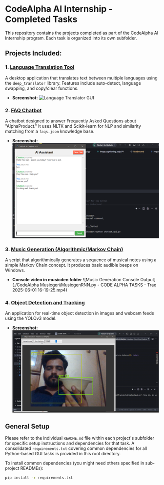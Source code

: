 # CodeAlpha AI Internship - Completed Tasks

This repository contains the projects completed as part of the CodeAlpha AI Internship program. Each task is organized into its own subfolder.

## Projects Included:

### 1. [Language Translation Tool](./CodeAlpha_Translator/)
A desktop application that translates text between multiple languages using the `deep_translator` library. Features include auto-detect, language swapping, and copy/clear functions.
*   **Screenshot:** 
    ![Language Translator GUI](./CodeAlpha_Translator/translation.png) 
    

### 2. [FAQ Chatbot](./CodeAlpha_FAQchatbot/)
A chatbot designed to answer Frequently Asked Questions about "AlphaProduct." It uses NLTK and Scikit-learn for NLP and similarity matching from a `faqs.json` knowledge base.
*   **Screenshot:** 
    ![FAQ Chatbot GUI](./CodeAlpha_FAQchatbot\Chatbot.png)
    

### 3. [Music Generation (Algorithmic/Markov Chain)](./CodeAlpha_MusicGenRNNs/)
A script that algorithmically generates a sequence of musical notes using a simple Markov Chain concept. It produces basic audible beeps on Windows.
*   **Console video in musicden folder** 
    ![Music Generation Console Output](./CodeAlpha Musicgen\MusicgenRNN.py - CODE ALPHA TASKS - Trae 2025-06-01 16-19-25.mp4)
   

### 4. [Object Detection and Tracking](./CodeAlpha_ObjectDetectTracking/)
An application for real-time object detection in images and webcam feeds using the YOLOv3 model.
*   **Screenshot:** 
    ![Object Detection GUI](./CodeAlpha_ObjectDetectTracking\objdetectss.png)
    

## General Setup
Please refer to the individual `README.md` file within each project's subfolder for specific setup instructions and dependencies for that task. A consolidated `requirements.txt` covering common dependencies for all Python-based GUI tasks is provided in this root directory.

To install common dependencies (you might need others specified in sub-project READMEs):
```bash
pip install -r requirements.txt 
